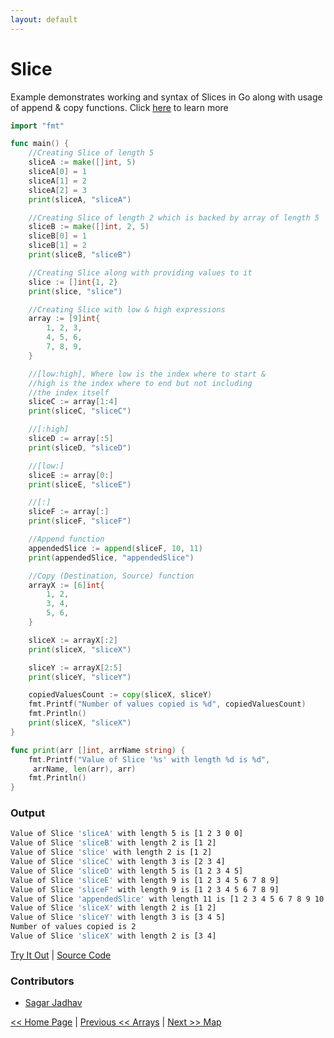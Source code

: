 ```yaml
---
layout: default
---
```


# Slice

Example demonstrates working and syntax of Slices in Go along with usage of append & copy functions.
Click [here](https://tour.golang.org/moretypes/7) to learn more

```go
import "fmt"

func main() {
	//Creating Slice of length 5
	sliceA := make([]int, 5)
	sliceA[0] = 1
	sliceA[1] = 2
	sliceA[2] = 3
	print(sliceA, "sliceA")

	//Creating Slice of length 2 which is backed by array of length 5
	sliceB := make([]int, 2, 5)
	sliceB[0] = 1
	sliceB[1] = 2
	print(sliceB, "sliceB")

	//Creating Slice along with providing values to it
	slice := []int{1, 2}
	print(slice, "slice")

	//Creating Slice with low & high expressions
	array := [9]int{
		1, 2, 3,
		4, 5, 6,
		7, 8, 9,
	}

	//[low:high], Where low is the index where to start &
	//high is the index where to end but not including
	//the index itself
	sliceC := array[1:4]
	print(sliceC, "sliceC")

	//[:high]
	sliceD := array[:5]
	print(sliceD, "sliceD")

	//[low:]
	sliceE := array[0:]
	print(sliceE, "sliceE")

	//[:]
	sliceF := array[:]
	print(sliceF, "sliceF")

	//Append function
	appendedSlice := append(sliceF, 10, 11)
	print(appendedSlice, "appendedSlice")

	//Copy (Destination, Source) function
	arrayX := [6]int{
		1, 2,
		3, 4,
		5, 6,
	}

	sliceX := arrayX[:2]
	print(sliceX, "sliceX")

	sliceY := arrayX[2:5]
	print(sliceY, "sliceY")

	copiedValuesCount := copy(sliceX, sliceY)
	fmt.Printf("Number of values copied is %d", copiedValuesCount)
	fmt.Println()
	print(sliceX, "sliceX")
}

func print(arr []int, arrName string) {
	fmt.Printf("Value of Slice '%s' with length %d is %d", 
	 arrName, len(arr), arr)
	fmt.Println()
}
```

### Output

```bash
Value of Slice 'sliceA' with length 5 is [1 2 3 0 0]
Value of Slice 'sliceB' with length 2 is [1 2]
Value of Slice 'slice' with length 2 is [1 2]
Value of Slice 'sliceC' with length 3 is [2 3 4]
Value of Slice 'sliceD' with length 5 is [1 2 3 4 5]
Value of Slice 'sliceE' with length 9 is [1 2 3 4 5 6 7 8 9]
Value of Slice 'sliceF' with length 9 is [1 2 3 4 5 6 7 8 9]
Value of Slice 'appendedSlice' with length 11 is [1 2 3 4 5 6 7 8 9 10 11]
Value of Slice 'sliceX' with length 2 is [1 2]
Value of Slice 'sliceY' with length 3 is [3 4 5]
Number of values copied is 2
Value of Slice 'sliceX' with length 2 is [3 4]
```

<a href='https://play.golang.org/p/TTiY5rd1h5r' target='_blank'>Try It Out</a> | <a href='https://github.com/sagar-jadhav/go-examples/blob/master/src/slice.go' target='_blank'>Source Code</a>

### Contributors
- <a href='https://github.com/sagar-jadhav' target='_blank'>Sagar Jadhav</a>

[<< Home Page](./) | [Previous << Arrays](./arrays.html) | [Next >> Map](./map.html)
